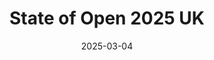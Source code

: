 ---
date: '2025-03-04'
draft: false
title: "State of Open 2025 UK"
topics: ['ai', 'open-source']
categories: ['conference']
summary: "UK's open technology conference"
event_date: '2025-03-04'
event_page: 'https://stateofopencon.com/'
recordings_link: 'https://www.youtube.com/@openuk_uk/playlists'
social_x: 'https://x.com/openuk_uk'
social_youtube: 'https://www.youtube.com/channel/UCwQATwo0WalRTQKPIKq23CA'
social_linkedin: 'https://www.linkedin.com/company/openuk'
---